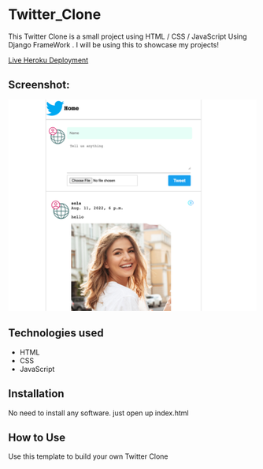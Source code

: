 # Twitter_Clone
This Twitter Clone is a small project using HTML / CSS / JavaScript Using Django FrameWork . I will be using this to showcase my projects!

[Live Heroku Deployment](https://oluwabusola-twitterclone.herokuapp.com/)

## Screenshot:
 <img width="643" alt="Screenshot 2022-03-30 at 10 00 22 AM" src="https://github.com/Oluwab/TwitterClone/blob/master/static/img/Screen%20Shot%202022-08-11%20at%206.07.34%20PM.png">



## Technologies used

* HTML
* CSS
* JavaScript

## Installation

No need to install any software. just open up index.html

## How to Use

Use this template to build your own Twitter Clone
